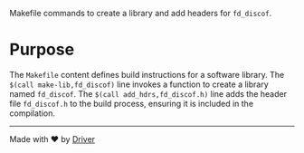 <!--------------------------------------------------------------------------------->
<!-- IMPORTANT: This file is auto-generated by Driver (https://driver.ai). -------->
<!-- Manual edits may be overwritten on future commits. --------------------------->
<!--------------------------------------------------------------------------------->

Makefile commands to create a library and add headers for `fd_discof`.

# Purpose
The `Makefile` content defines build instructions for a software library. The `$(call make-lib,fd_discof)` line invokes a function to create a library named `fd_discof`. The `$(call add_hdrs,fd_discof.h)` line adds the header file `fd_discof.h` to the build process, ensuring it is included in the compilation.

---
Made with ❤️ by [Driver](https://www.driver.ai/)